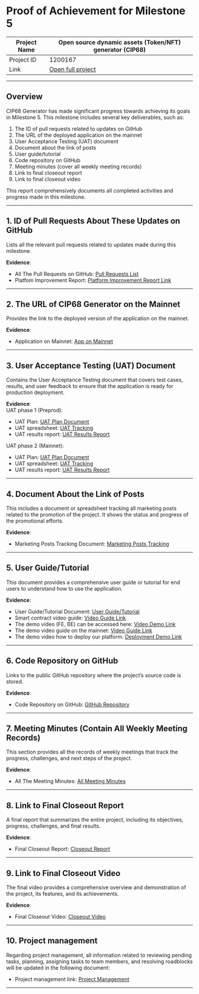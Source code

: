 
#  Proof of Achievement for Milestone 5
|  Project Name |Open source dynamic assets (Token/NFT) generator (CIP68)|
| ------------ | ------------ |
| Project ID  | 1200167 |
|  Link  |  [Open full project](https://milestones.projectcatalyst.io/projects/1200167/) |


---

## **Overview**

CIP68 Generator has made significant progress towards achieving its goals in Milestone 5. This milestone includes several key deliverables, such as:  
1. The ID of pull requests related to updates on GitHub  
2. The URL of the deployed application on the mainnet  
3. User Acceptance Testing (UAT) document  
4. Document about the link of posts  
5. User guide/tutorial  
6. Code repository on GitHub  
7. Meeting minutes (cover all weekly meeting records)  
8. Link to final closeout report  
9. Link to final closeout video  

This report comprehensively documents all completed activities and progress made in this milestone.

---

## **1. ID of Pull Requests About These Updates on GitHub**

Lists all the relevant pull requests related to updates made during this milestone. 

**Evidence**:  
- All The Pull Requests on GitHub: [Pull Requests List](https://github.com/cardano2vn/cip68generator/pulls?q=is%3Aopen+is%3Apr)
- Platfom Improvement Report: [Platform Improvement Report Link](https://drive.google.com/file/d/1pPlZ-xKKjC-a_NBajFxNNDc38W1yRpAW/view?usp=drive_link)

---

## **2. The URL of CIP68 Generator on the Mainnet**

Provides the link to the deployed version of the application on the mainnet.

**Evidence**:  
- Application on Mainnet: [App on Mainnet](https://cip68.cardano2vn.io/)

---

## **3. User Acceptance Testing (UAT) Document**

Contains the User Acceptance Testing document that covers test cases, results, and user feedback to ensure that the application is ready for production deployment.

**Evidence**:  
UAT phase 1 (Preprod): 
- UAT Plan: [UAT Plan Document](https://drive.google.com/file/d/1PZdVjydXdGqW_XfMmx0EqrUhEQGLIGBq/view?usp=drive_link)
- UAT spreadsheet: [UAT Tracking](https://docs.google.com/spreadsheets/d/1PMmRYqY3r_UxHDkztw9z5iPtW8iG7EDy/edit?gid=757607110#gid=757607110)
- UAT results report: [UAT Results Report](https://drive.google.com/file/d/1SdtLDJsqCtbfgY9Tl9U9qfH0iq2JOQvd/view?usp=drive_link)

UAT phase 2 (Mainnet): 
- UAT Plan: [UAT Plan Document](https://drive.google.com/file/d/1-erG_sJDSllIO5gA7hkDh9Vs3j11ic9e/view?usp=drive_link)
- UAT spreadsheet: [UAT Tracking](https://docs.google.com/spreadsheets/d/1dGvwj_-n6QMEFUamYV1GoYJzGcOPZwQe/edit?gid=1962515212#gid=1962515212)
- UAT results report: [UAT Results Report](https://drive.google.com/file/d/112lsw1fVfbQoAKyXZIwSRJ-ecJH1aPZM/view?usp=drive_linkk)

---

## **4. Document About the Link of Posts**

This includes a document or spreadsheet tracking all marketing posts related to the promotion of the project. It shows the status and progress of the promotional efforts.

**Evidence**:  
- Marketing Posts Tracking Document: [Marketing Posts Tracking](https://docs.google.com/spreadsheets/d/1LQF7zFIo-nLMYyCmsRBt0H0erxwbQkAkjHKyaza_cwE/edit?gid=924843098#gid=924843098)

---

## **5. User Guide/Tutorial**

This document provides a comprehensive user guide or tutorial for end users to understand how to use the application.

**Evidence**:  
- User Guide/Tutorial Document: [User Guide/Tutorial](https://github.com/cardano2vn/cip68generator/wiki)
- Smart contract video guide: [Video Guide Link](https://drive.google.com/file/d/1arHXyMzxRb9tjP5npqbq6z61dSmwNnvp/view?usp=drive_link)
- The demo video (FE, BE) can be accessed here: [Video Demo Link](https://www.youtube.com/watch?v=GzEyzRX6gUM)
- The demo video guide on the mainnet: [Video Guide Link](https://www.youtube.com/watch?v=fe_fjDptKUQ)
- The demo video how to deploy our platform: [Deployment Demo Link](https://www.youtube.com/watch?v=wVQg-Y6ySDM)

---

## **6. Code Repository on GitHub**

Links to the public GitHub repository where the project’s source code is stored.

**Evidence**:  
- Code Repository on GitHub: [GitHub Repository](https://github.com/cardano2vn/cip68generator)
---

## **7. Meeting Minutes (Contain All Weekly Meeting Records)**

This section provides all the records of weekly meetings that track the progress, challenges, and next steps of the project.

**Evidence**:  
- All The Meeting Minutes: [All Meeting Minutes](https://drive.google.com/drive/folders/17EbDlPZwf-u2s4LCMtbPaZpDQMVHGogp?usp=sharing)

---

## **8. Link to Final Closeout Report**

A final report that summarizes the entire project, including its objectives, progress, challenges, and final results.

**Evidence**:  
- Final Closeout Report: [Closeout Report](https://docs.google.com/document/d/1k6-9dCzVZ5_Y8O3T9ACMi3VqoV8fpeuy57iwKpjzIgI/edit?usp=sharing)

---

## **9. Link to Final Closeout Video**

The final video provides a comprehensive overview and demonstration of the project, its features, and its achievements.

**Evidence**:  
- Final Closeout Video: [Closeout Video](https://youtu.be/v6QyOaXKy1A)
---


## **10. Project management**  

Regarding project management, all information related to reviewing pending tasks, planning, assigning tasks to team members, and resolving roadblocks will be updated in the following document: 
- Project management link: [Project Management](https://docs.google.com/spreadsheets/d/1BZDGPv1d1MHMyX7ycNraAZght-hz44lT/edit?gid=1613824326#gid=1613824326)


---
